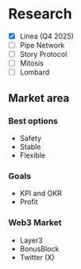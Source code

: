 # Research
- [x] Linea (Q4 2025)
- [ ] Pipe Network
- [ ] Story Protocol
- [ ] Mitosis
- [ ] Lombard

## Market area

### Best options
- Safety
- Stable
- Flexible

### Goals
- KPI and OKR
- Profit

### Web3 Market
- Layer3
- BonusBlock
- Twitter (X)
